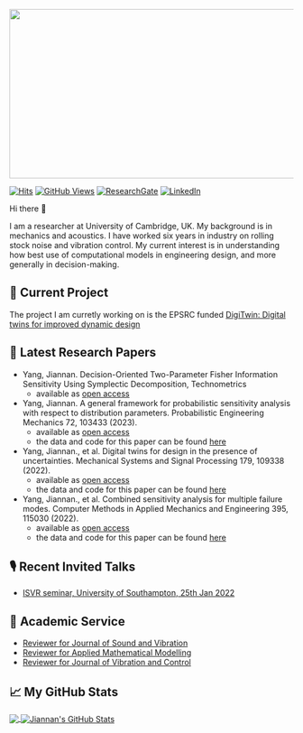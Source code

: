 [<img src="/../../../../longitude-jyang/notes/blob/main/Other/cuedimage.jfif" width="800" height="300">][1]

[![Hits](https://hits.seeyoufarm.com/api/count/incr/badge.svg?url=https%3A%2F%2Fgithub.com%2Flongitude-jyang&count_bg=%23FAC151&title_bg=%23555555&title=Hits&edge_flat=false)][1]
[![GitHub Views](https://komarev.com/ghpvc/?username=longitude-jyang&color=FAC151)][1]
[![ResearchGate](https://img.shields.io/badge/ResearchGate-Follow%20Me-FAC151?&logo=ResearchGate&logoWidth=20)][2]
[![LinkedIn](https://img.shields.io/badge/LinkedIn-Follow%20Me-FAC151?&logo=linkedin&logoWidth=20)][3]

Hi there 👋

I am a researcher at University of Cambridge, UK. My background is in mechanics and acoustics. I have worked six years in industry on rolling stock noise and vibration control. My current interest is in understanding how best use of computational models in engineering design, and more generally in decision-making. 


## :abacus: Current Project
The project I am curretly working on is the EPSRC funded [DigiTwin: Digital twins for improved dynamic design](https://digitwin.ac.uk/)

## :notebook: Latest Research Papers
<!-- Paper-LIST:START -->
- Yang, Jiannan. Decision-Oriented Two-Parameter Fisher Information Sensitivity Using Symplectic Decomposition, Technometrics
  - available as [open access](https://doi.org/10.1080/00401706.2023.2216251)
- Yang, Jiannan. A general framework for probabilistic sensitivity analysis with respect to distribution parameters. Probabilistic Engineering Mechanics 72, 103433 (2023).
  - available as [open access](https://doi.org/10.1016/j.probengmech.2023.103433)
  - the data and code for this paper can be found [here](/../../../../longitude-jyang/Probabilistic-sensitivity-framework) 
- Yang, Jiannan., et al. Digital twins for design in the presence of uncertainties. Mechanical Systems and Signal Processing 179, 109338 (2022).
  - available as [open access](https://doi.org/10.1016/j.ymssp.2022.109338)
  - the data and code for this paper can be found [here](/../../../../longitude-jyang/TEDS-ToolboxEngineeringDesignSensitivity) 
- Yang, Jiannan., et al. Combined sensitivity analysis for multiple failure modes. Computer Methods in Applied Mechanics and Engineering 395, 115030 (2022).
  - available as [open access](https://doi.org/10.1016/j.cma.2022.115030)
  - the data and code for this paper can be found [here](/../../../../longitude-jyang/CombinedSensitivity4MultipleFailure) 
<!-- Paper-LIST:END -->

## :studio_microphone: Recent Invited Talks
<!-- Talk-LIST:START -->
- [ISVR seminar, University of Southampton, 25th Jan 2022](/../../../../longitude-jyang/notes/blob/main/Talks/ISVRseminar_25012022_JYang.pdf)
<!-- Talk-LIST:END -->

## :microscope: Academic Service
<!-- Reviewer-LIST:START -->
- [Reviewer for Journal of Sound and Vibration](https://www.journals.elsevier.com/journal-of-sound-and-vibration)
- [Reviewer for Applied Mathematical Modelling](https://www.journals.elsevier.com/applied-mathematical-modelling)
- [Reviewer for Journal of Vibration and Control](https://journals.sagepub.com/home/jvc)
<!-- Reviewer-LIST:END -->

## &#x1f4c8; My GitHub Stats

<a href="https://github.com/longitude-jyang/longitude-jyang">
  <img align="center" src="https://github-readme-stats.vercel.app/api/top-langs/?username=longitude-jyang&hide=java,html&title_color=000000&text_color=000000" />
</a>

<a href="https://github.com/longitude-jyang/longitude-jyang">
  <img align="center" src="https://github-readme-stats.vercel.app/api?username=longitude-jyang&show_icons=true&line_height=27&count_private=true&title_color=000000&text_color=000000&icon_color=FAC051" alt="Jiannan's GitHub Stats" />
</a>

[1]: http://www.eng.cam.ac.uk/profiles/jy419
[2]: https://www.researchgate.net/profile/Jiannan-Yang-2
[3]: https://www.linkedin.com/in/jiannan-yang-935a0074

<!--
**longitude-jyang/longitude-jyang** is a ✨ _special_ ✨ repository because its `README.md` (this file) appears on your GitHub profile.

Here are some ideas to get you started:

- 🔭 I’m currently working on ...
- 🌱 I’m currently learning ...
- 👯 I’m looking to collaborate on ...
- 🤔 I’m looking for help with ...
- 💬 Ask me about ...
- 📫 How to reach me: ...
- 😄 Pronouns: ...
- ⚡ Fun fact: ...
-->
